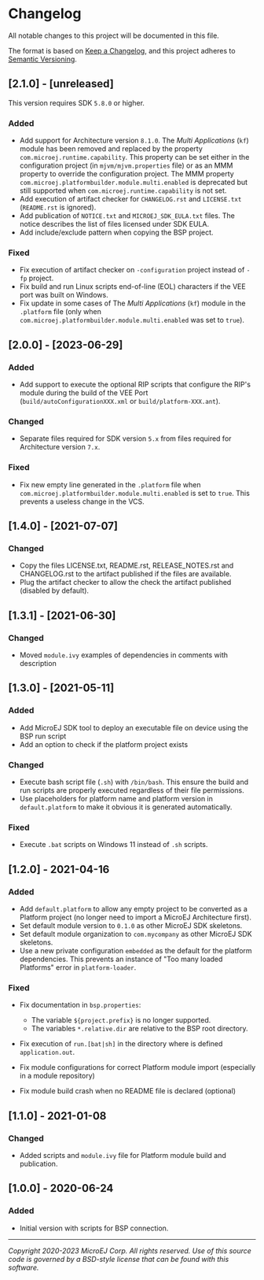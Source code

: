 # Changelog

All notable changes to this project will be documented in this file.

The format is based on [Keep a Changelog](https://keepachangelog.com/en/1.0.0/),
and this project adheres to [Semantic Versioning](https://semver.org/spec/v2.0.0.html).

## [2.1.0] - [unreleased]

This version requires SDK `5.8.0` or higher.

### Added

- Add support for Architecture version `8.1.0`.
  The _Multi Applications_ (`kf`) module has been removed and replaced by the property `com.microej.runtime.capability`.
  This property can be set either in the configuration project (in `mjvm/mjvm.properties` file) or as an MMM property to override the configuration project.
  The MMM property `com.microej.platformbuilder.module.multi.enabled` is deprecated but still supported when `com.microej.runtime.capability` is not set.
- Add execution of artifact checker for `CHANGELOG.rst` and `LICENSE.txt` (`README.rst` is ignored).
- Add publication of `NOTICE.txt` and `MICROEJ_SDK_EULA.txt` files. The notice describes the list of files licensed under SDK EULA.
- Add include/exclude pattern when copying the BSP project.

### Fixed

- Fix execution of artifact checker on `-configuration` project instead of `-fp` project.
- Fix build and run Linux scripts end-of-line (EOL) characters if the VEE port was built on Windows.
- Fix update in some cases of The _Multi Applications_ (`kf`) module in the `.platform` file (only when `com.microej.platformbuilder.module.multi.enabled` was set to `true`).

## [2.0.0] - [2023-06-29]

### Added

- Add support to execute the optional RIP scripts that configure the RIP's module during the build of the VEE Port (`build/autoConfigurationXXX.xml` or `build/platform-XXX.ant`).

### Changed

- Separate files required for SDK version `5.x` from files required for Architecture version `7.x`.

### Fixed

- Fix new empty line generated in  the `.platform` file when `com.microej.platformbuilder.module.multi.enabled` is set to `true`. This prevents a useless change in the VCS.

## [1.4.0] - [2021-07-07]

### Changed

- Copy the files LICENSE.txt, README.rst, RELEASE_NOTES.rst and CHANGELOG.rst to the artifact published if the files are available.
- Plug the artifact checker to allow the check the artifact published (disabled by default).

## [1.3.1] - [2021-06-30]

### Changed

- Moved `module.ivy` examples of dependencies in comments with description

## [1.3.0] - [2021-05-11]

### Added

- Add MicroEJ SDK tool to deploy an executable file on device using the BSP run script
- Add an option to check if the platform project exists

### Changed

- Execute bash script file (`.sh`) with `/bin/bash`.  This ensure the build and run scripts are properly executed regardless of their file permissions.
- Use placeholders for platform name and platform version in `default.platform` to make it obvious it is generated automatically.

### Fixed

- Execute `.bat` scripts on Windows 11 instead of `.sh` scripts.

## [1.2.0] - 2021-04-16

### Added

- Add `default.platform` to allow any empty project to be converted as a Platform project (no longer need to import a MicroEJ Architecture first).
- Set default module version to `0.1.0` as other MicroEJ SDK skeletons.
- Set default module organization to `com.mycompany` as other MicroEJ SDK skeletons.
- Use a new private configuration `embedded` as the default for the platform dependencies.  This prevents an instance of "Too many loaded Platforms" error in `platform-loader`.

### Fixed

- Fix documentation in `bsp.properties`:

  - The variable `${project.prefix}` is no longer supported.
  - The variables `*.relative.dir` are relative to the BSP root directory.

- Fix execution of `run.[bat|sh]` in the directory where is defined `application.out`.
- Fix module configurations for correct Platform module import (especially in a module repository)
- Fix module build crash when no README file is declared (optional)

## [1.1.0] - 2021-01-08

### Changed

 - Added scripts and `module.ivy` file for Platform module build and publication.

## [1.0.0] - 2020-06-24

### Added

  - Initial version with scripts for BSP connection.
  
---
_Copyright 2020-2023 MicroEJ Corp. All rights reserved._
_Use of this source code is governed by a BSD-style license that can be found with this software._
